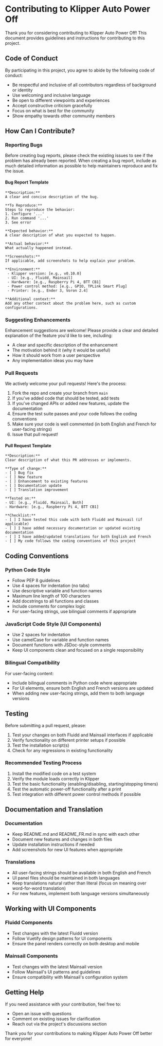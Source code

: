 # Contributing to Klipper Auto Power Off

Thank you for considering contributing to Klipper Auto Power Off! This document provides guidelines and instructions for contributing to this project.

## Code of Conduct

By participating in this project, you agree to abide by the following code of conduct:

- Be respectful and inclusive of all contributors regardless of background or identity
- Use welcoming and inclusive language
- Be open to different viewpoints and experiences
- Accept constructive criticism gracefully
- Focus on what is best for the community
- Show empathy towards other community members

## How Can I Contribute?

### Reporting Bugs

Before creating bug reports, please check the existing issues to see if the problem has already been reported. When creating a bug report, include as much detailed information as possible to help maintainers reproduce and fix the issue.

#### Bug Report Template

```
**Description:**
A clear and concise description of the bug.

**To Reproduce:**
Steps to reproduce the behavior:
1. Configure '...'
2. Run command '...'
3. See error

**Expected behavior:**
A clear description of what you expected to happen.

**Actual behavior:**
What actually happened instead.

**Screenshots:**
If applicable, add screenshots to help explain your problem.

**Environment:**
 - Klipper version: [e.g., v0.10.0]
 - UI: [e.g., Fluidd, Mainsail]
 - Hardware: [e.g., Raspberry Pi 4, BTT CB1]
 - Power control method: [e.g., GPIO, TPLink Smart Plug]
 - Printer: [e.g., Ender 3, Voron 2.4]

**Additional context:**
Add any other context about the problem here, such as custom configurations.
```

### Suggesting Enhancements

Enhancement suggestions are welcome! Please provide a clear and detailed explanation of the feature you'd like to see, including:

- A clear and specific description of the enhancement
- The motivation behind it (why it would be useful)
- How it should work from a user perspective
- Any implementation ideas you may have

### Pull Requests

We actively welcome your pull requests! Here's the process:

1. Fork the repo and create your branch from `main`
2. If you've added code that should be tested, add tests
3. If you've changed APIs or added new features, update the documentation
4. Ensure the test suite passes and your code follows the coding conventions
5. Make sure your code is well commented (in both English and French for user-facing strings)
6. Issue that pull request!

#### Pull Request Template

```
**Description:**
Clear description of what this PR addresses or implements.

**Type of change:**
- [ ] Bug fix
- [ ] New feature
- [ ] Enhancement to existing features
- [ ] Documentation update
- [ ] Translation improvement

**Tested on:**
- UI: [e.g., Fluidd, Mainsail, Both]
- Hardware: [e.g., Raspberry Pi 4, BTT CB1]

**Checklist:**
- [ ] I have tested this code with both Fluidd and Mainsail (if applicable)
- [ ] I have added necessary documentation or updated existing documentation
- [ ] I have added/updated translations for both English and French
- [ ] My code follows the coding conventions of this project
```

## Coding Conventions

### Python Code Style

- Follow PEP 8 guidelines
- Use 4 spaces for indentation (no tabs)
- Use descriptive variable and function names
- Maximum line length of 100 characters
- Add docstrings to all functions and classes
- Include comments for complex logic
- For user-facing strings, use bilingual comments if appropriate

### JavaScript Code Style (UI Components)

- Use 2 spaces for indentation
- Use camelCase for variable and function names
- Document functions with JSDoc-style comments
- Keep UI components clean and focused on a single responsibility

### Bilingual Compatibility

For user-facing content:

- Include bilingual comments in Python code where appropriate
- For UI elements, ensure both English and French versions are updated
- When adding new user-facing strings, add them to both language versions

## Testing

Before submitting a pull request, please:

1. Test your changes on both Fluidd and Mainsail interfaces if applicable
2. Verify functionality on different printer setups if possible
3. Test the installation script(s)
4. Check for any regressions in existing functionality

### Recommended Testing Process

1. Install the modified code on a test system
2. Verify the module loads correctly in Klipper
3. Test the basic functionality (enabling/disabling, starting/stopping timers)
4. Test the automatic power-off functionality after a print
5. Test integration with different power control methods if possible

## Documentation and Translation

### Documentation

- Keep README.md and README_FR.md in sync with each other
- Document new features and changes in both files
- Update installation instructions if needed
- Add screenshots for new UI features when appropriate

### Translations

- All user-facing strings should be available in both English and French
- UI panel files should be maintained in both languages
- Keep translations natural rather than literal (focus on meaning over word-for-word translation)
- For new features, implement both language versions simultaneously

## Working with UI Components

### Fluidd Components

- Test changes with the latest Fluidd version
- Follow Vuetify design patterns for UI components
- Ensure the panel renders correctly on both desktop and mobile

### Mainsail Components

- Test changes with the latest Mainsail version
- Follow Mainsail's UI patterns and guidelines
- Ensure compatibility with Mainsail's configuration system

## Getting Help

If you need assistance with your contribution, feel free to:

- Open an issue with questions
- Comment on existing issues for clarification
- Reach out via the project's discussions section

Thank you for your contributions to making Klipper Auto Power Off better for everyone!